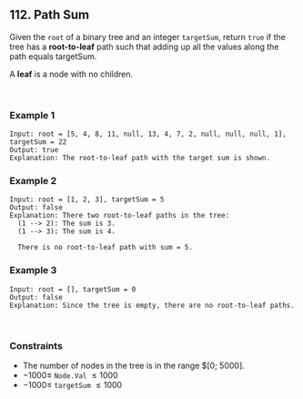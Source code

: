 ## 112. Path Sum

Given the `root` of a binary tree and an integer `targetSum`, return `true` if the tree has a **root-to-leaf** path such that adding up all the values along the path equals targetSum.

A **leaf** is a node with no children.

<br>

### Example 1

```
Input: root = [5, 4, 8, 11, null, 13, 4, 7, 2, null, null, null, 1], targetSum = 22
Output: true
Explanation: The root-to-leaf path with the target sum is shown.
```

### Example 2

```
Input: root = [1, 2, 3], targetSum = 5
Output: false
Explanation: There two root-to-leaf paths in the tree:
  (1 --> 2): The sum is 3.
  (1 --> 3): The sum is 4.

  There is no root-to-leaf path with sum = 5.
```

### Example 3

```
Input: root = [], targetSum = 0
Output: false
Explanation: Since the tree is empty, there are no root-to-leaf paths.
```

<br>

### Constraints

- The number of nodes in the tree is in the range $[0; 5000].
- $-1000 \leqslant$ `Node.Val` $\leqslant 1000$
- $-1000 \leqslant$ `targetSum` $\leqslant 1000$
